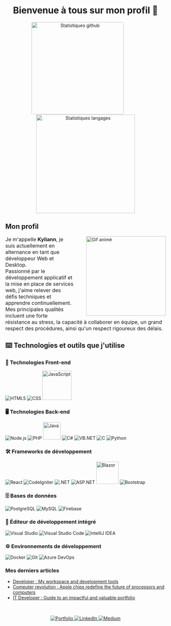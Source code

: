 <div align="center">
	<h1>Bienvenue à tous sur mon profil 👋</h1>
	<img src="http://github-profile-summary-cards.vercel.app/api/cards/stats?username=iklsi&theme=radical" alt="Statistiques github" width="290" style="margin-right: 50px; border: 0.8px solid white; border-radius: 5px;">
	<img src="https://github-readme-stats.vercel.app/api/top-langs?username=iklsi&show_icons=true&locale=en&layout=compact&theme=radical" alt="Statistiques langages" width="310">
</div>

## Mon profil

<img align="right" src="https://png.pngtree.com/png-vector/20230620/ourmid/pngtree-male-developer-flat-style-illustration-vector-png-image_7296667.png" alt="Gif animé" width="250" height="250" style="margin-left: 40px;" />

<p style="font-size: 16px;">
	Je m'appelle <strong>Kyliann</strong>, je suis actuellement en alternance en tant que développeur Web et Desktop.<br>
	Passionné par le développement applicatif et la mise en place de services web, j'aime relever des défis techniques et apprendre continuellement.<br>
	Mes principales qualités incluent une forte résistance au stress, la capacité à collaborer en équipe, un grand respect des procédures, ainsi qu'un respect rigoureux des délais.
</p>

## ⌨️ Technologies et outils que j'utilise

### 🚀 Technologies Front-end

<p>
	<img alt="HTML5" src="https://img.shields.io/badge/-HTML5-E34F26?style=flat-square&logo=html5&logoColor=white" />
	<img alt="CSS" src="https://img.shields.io/badge/-CSS-1572B6?style=flat-square&logo=css3&logoColor=white" />
	<img alt="JavaScript" src="https://img.shields.io/badge/JavaScript-323330?style=for-the-badge&logo=javascript&logoColor=F7DF1E" width="92px" />
</p>

### 🖥️ Technologies Back-end

<p>
	<img alt="Node.js" src="https://img.shields.io/badge/-Nodejs-43853d?style=flat-square&logo=Node.js&logoColor=white" />
	<img alt="PHP" src="https://img.shields.io/badge/-PHP-777BB4?style=flat-square&logo=php&logoColor=white" />
	<img alt="Java" src="https://img.shields.io/badge/Java-ED8B00?style=for-the-badge&logo=openjdk&logoColor=white" width="55px" />
	<img alt="C#" src="https://img.shields.io/badge/-C%23-239120?style=flat-square&logo=c-sharp&logoColor=white" />
	<img alt="VB.NET" src="https://img.shields.io/badge/-VB.NET-5C2D91?style=flat-square&logo=.net&logoColor=white" />
	<img alt="C" src="https://img.shields.io/badge/-C-A8B9CC?style=flat-square&logo=c&logoColor=white" />
	<img alt="Python" src="https://img.shields.io/badge/-Python-3776AB?style=flat-square&logo=python&logoColor=white" />
</p>

### 🛠️ Frameworks de développement

<p>
	<img alt="React" src="https://img.shields.io/badge/-React-45b8d8?style=flat-square&logo=react&logoColor=white" />
	<img alt="CodeIgniter" src="https://img.shields.io/badge/CodeIgniter-EF4236?style=flat-square&logo=codeigniter&logoColor=white" />
	<img alt=".NET" src="https://img.shields.io/badge/.NET-512BD4?style=flat-square&logo=.net&logoColor=white" />
	<img alt="ASP.NET" src="https://img.shields.io/badge/-ASP.NET-5C2D91?style=flat-square&logo=.net&logoColor=white" />
	<img alt="Blazor" src="https://img.shields.io/badge/blazor-%235C2D91.svg?style=for-the-badge&logo=blazor&logoColor=white)" width="70px" />
	<img alt="Bootstrap" src="https://img.shields.io/badge/-Bootstrap-563D7C?style=flat-square&logo=bootstrap&logoColor=white" />
</p>

### 🗄️ Bases de données

<p>
	<img alt="PostgreSQL" src="https://img.shields.io/badge/-PostgreSQL-336791?style=flat-square&logo=postgresql&logoColor=white" />
	<img alt="MySQL" src="https://img.shields.io/badge/-MySQL-4479A1?style=flat-square&logo=mysql&logoColor=white" />
	<img alt="Firebase" src="https://img.shields.io/badge/-Firebase-FFCA28?style=flat-square&logo=firebase&logoColor=black" />
</p>

### 🚩 Éditeur de développement intégré

<p>
	<img alt="Visual Studio" src="https://img.shields.io/badge/-Visual%20Studio-5C2D91?style=flat-square&logo=visual-studio&logoColor=white" />
	<img alt="Visual Studio Code" src="https://img.shields.io/badge/-Visual%20Studio%20Code-007ACC?style=flat-square&logo=visual-studio-code&logoColor=white" />
	<img alt="IntelliJ IDEA" src="https://img.shields.io/badge/-IntelliJ%20IDEA-000000?style=flat-square&logo=intellij-idea&logoColor=white" />
</p>

### ⚙️ Environnements de développement

<p>
	<img alt="Docker" src="https://img.shields.io/badge/-Docker-2496ED?style=flat-square&logo=docker&logoColor=white" />
	<img alt="Git" src="https://img.shields.io/badge/-Git-F05032?style=flat-square&logo=git&logoColor=white" />
	<img alt="Azure DevOps" src="https://img.shields.io/badge/-Azure%20DevOps-0078D4?style=flat-square&logo=azuredevops&logoColor=white" />
</p>

### Mes derniers articles

<ul>
	<li><a href="https://medium.com/@kyliannlvs2/developer-my-workspace-and-development-tools-a028e57905ba">Developer : My workspace and development tools</a></li>
	<li><a href="https://medium.com/@kyliannlvs2/computer-revolution-apple-chips-redefine-the-future-of-processors-and-computers-15db82a143bb">Computer revolution : Apple chips redefine the future of processors and computers</a></li>
	<li><a href="https://medium.com/@kyliannlvs2/it-developer-guide-to-an-impactful-and-valuable-portfolio-f8cd6217ef8d">IT Developer : Guide to an impactful and valuable portfolio</a></li>
</ul><br><br>

<div align="center">
	<a href="https://iklsi.github.io/Portfolio/">
		<img src="https://img.shields.io/badge/Portfolio-000?style=for-the-badge&logo=Portfolio&logoColor=white" alt="Portfolio">
	</a>
	<a href="https://www.linkedin.com/in/kyliann-levesque-87711a277/">
		<img src="https://img.shields.io/badge/linkedin-0A66C2?style=for-the-badge&logo=linkedin&logoColor=white" alt="LinkedIn">
	</a>
	<a href="https://medium.com/@kyliannlvs2">
		<img src="https://img.shields.io/badge/medium-000?style=for-the-badge&logo=medium&logoColor=white" alt="Medium">
	</a>
</div>

